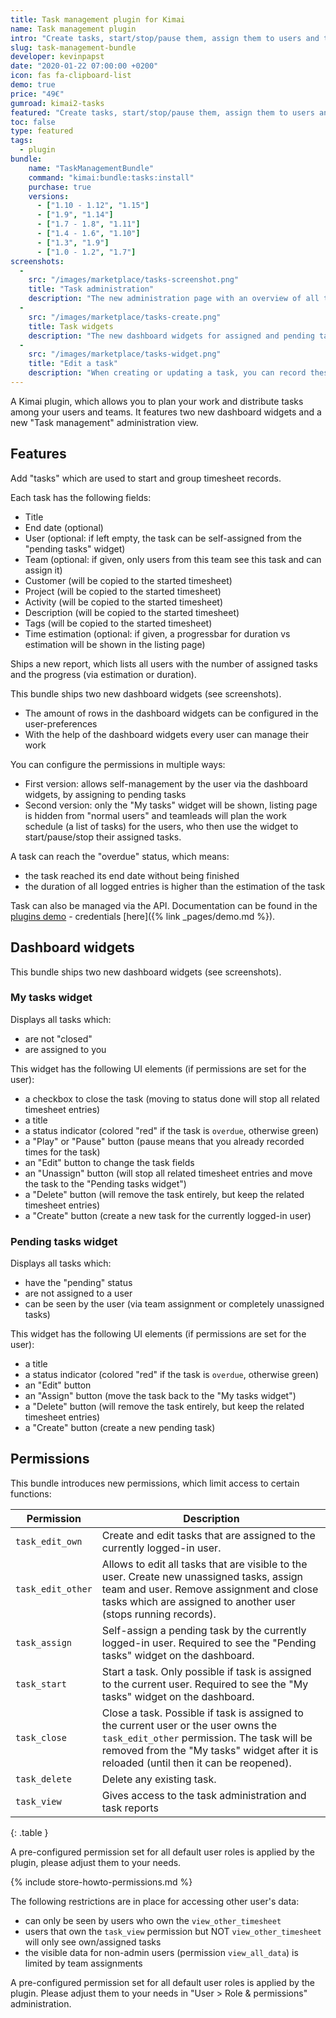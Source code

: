 ```yaml
---
title: Task management plugin for Kimai
name: Task management plugin
intro: "Create tasks, start/stop/pause them, assign them to users and teams and record times - a todo-list management plugin for Kimai that adds two new dashboard widgets"
slug: task-management-bundle
developer: kevinpapst
date: "2020-01-22 07:00:00 +0200"
icon: fas fa-clipboard-list
demo: true 
price: "49€"
gumroad: kimai2-tasks
featured: "Create tasks, start/stop/pause them, assign them to users and teams - a todo-list management plugin that is connected to your time-tracker and adds two new dashboard widgets" 
toc: false
type: featured
tags:
  - plugin
bundle:
    name: "TaskManagementBundle"
    command: "kimai:bundle:tasks:install"
    purchase: true
    versions:
      - ["1.10 - 1.12", "1.15"]
      - ["1.9", "1.14"]
      - ["1.7 - 1.8", "1.11"]
      - ["1.4 - 1.6", "1.10"]
      - ["1.3", "1.9"]
      - ["1.0 - 1.2", "1.7"]
screenshots:
  - 
    src: "/images/marketplace/tasks-screenshot.png"
    title: "Task administration"
    description: "The new administration page with an overview of all tasks with tracked times, status and assignments"
  - 
    src: "/images/marketplace/tasks-create.png"
    title: Task widgets
    description: "The new dashboard widgets for assigned and pending tasks"
  - 
    src: "/images/marketplace/tasks-widget.png"
    title: "Edit a task"
    description: "When creating or updating a task, you can record these fields"
---
```


A Kimai plugin, which allows you to plan your work and distribute tasks among your users and teams.
It features two new dashboard widgets and a new "Task management" administration view.

## Features

Add "tasks" which are used to start and group timesheet records.

Each task has the following fields:
  - Title
  - End date (optional)
  - User (optional: if left empty, the task can be self-assigned from the "pending tasks" widget)
  - Team (optional: if given, only users from this team see this task and can assign it)
  - Customer (will be copied to the started timesheet)
  - Project (will be copied to the started timesheet)
  - Activity (will be copied to the started timesheet)
  - Description (will be copied to the started timesheet)
  - Tags (will be copied to the started timesheet)
  - Time estimation (optional: if given, a progressbar for duration vs estimation will be shown in the listing page)

Ships a new report, which lists all users with the number of assigned tasks and the progress (via estimation or duration).

This bundle ships two new dashboard widgets (see screenshots).
  - The amount of rows in the dashboard widgets can be configured in the user-preferences
  - With the help of the dashboard widgets every user can manage their work 
   
You can configure the permissions in multiple ways:
  - First version: allows self-management by the user via the dashboard widgets, by assigning to pending tasks
  - Second version: only the "My tasks" widget will be shown, listing page is hidden from "normal users" and teamleads will 
  plan the work schedule (a list of tasks) for the users, who then use the widget to start/pause/stop their assigned tasks. 

A task can reach the "overdue" status, which means:
- the task reached its end date without being finished
- the duration of all logged entries is higher than the estimation of the task  

Task can also be managed via the API. Documentation can be found in the [plugins demo](https://demo-plugins.kimai.org/api/doc) - credentials [here]({% link _pages/demo.md %}). 

## Dashboard widgets

This bundle ships two new dashboard widgets (see screenshots).

### My tasks widget

Displays all tasks which:
  - are not "closed"
  - are assigned to you

This widget has the following UI elements (if permissions are set for the user):
  - a checkbox to close the task (moving to status done will stop all related timesheet entries)
  - a title 
  - a status indicator (colored "red" if the task is `overdue`, otherwise green) 
  - a "Play" or "Pause" button (pause means that you already recorded times for the task) 
  - an "Edit" button to change the task fields
  - an "Unassign" button (will stop all related timesheet entries and move the task to the "Pending tasks widget")
  - a "Delete" button (will remove the task entirely, but keep the related timesheet entries)
  - a "Create" button (create a new task for the currently logged-in user)      

### Pending tasks widget

Displays all tasks which:
  - have the "pending" status
  - are not assigned to a user
  - can be seen by the user (via team assignment or completely unassigned tasks)
 
This widget has the following UI elements (if permissions are set for the user):
  - a title 
  - a status indicator (colored "red" if the task is `overdue`, otherwise green) 
  - an "Edit" button
  - an "Assign" button (move the task back to the "My tasks widget")
  - a "Delete" button (will remove the task entirely, but keep the related timesheet entries)
  - a "Create" button (create a new pending task)   

## Permissions

This bundle introduces new permissions, which limit access to certain functions:

| Permission        | Description |
|---                |--- |
| `task_edit_own`   | Create and edit tasks that are assigned to the currently logged-in user. |
| `task_edit_other` | Allows to edit all tasks that are visible to the user. Create new unassigned tasks, assign team and user. Remove assignment and close tasks which are assigned to another user (stops running records). |
| `task_assign`     | Self-assign a pending task by the currently logged-in user. Required to see the "Pending tasks" widget on the dashboard. |
| `task_start`      | Start a task. Only possible if task is assigned to the current user. Required to see the "My tasks" widget on the dashboard. |
| `task_close`      | Close a task. Possible if task is assigned to the current user or the user owns the `task_edit_other` permission. The task will be removed from the "My tasks" widget after it is reloaded (until then it can be reopened). |
| `task_delete`     | Delete any existing task. |
| `task_view`       | Gives access to the task administration and task reports |
{: .table }

A pre-configured permission set for all default user roles is applied by the plugin, please adjust them to your needs.
 
{% include store-howto-permissions.md %}

The following restrictions are in place for accessing other user's data:
 - can only be seen by users who own the `view_other_timesheet` 
 - users that own the `task_view` permission but NOT `view_other_timesheet` will only see own/assigned tasks
 - the visible data for non-admin users (permission `view_all_data`) is limited by team assignments 

A pre-configured permission set for all default user roles is applied by the plugin. 
Please adjust them to your needs in "User > Role & permissions" administration. 
